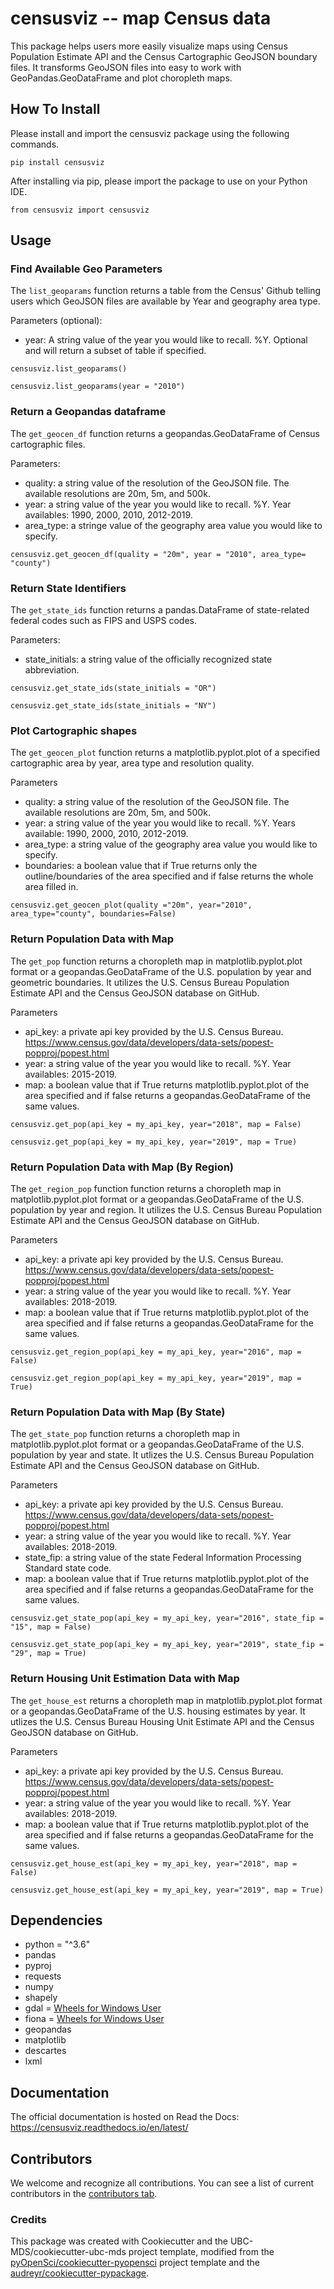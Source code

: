 # **censusviz -- map Census data**

This package helps users more easily visualize maps using Census Population Estimate API and the Census Cartographic GeoJSON boundary files. It transforms GeoJSON files into easy to work with GeoPandas.GeoDataFrame and plot choropleth maps.

## **How To Install**

Please install and import the censusviz package using the following commands. 
```
pip install censusviz
```

After installing via pip, please import the package to use on your Python IDE.

```
from censusviz import censusviz
```

## **Usage**

### Find Available Geo Parameters
The ```list_geoparams``` function returns a table from the Census' Github telling users which GeoJSON files are available by Year and geography area type. 

Parameters (optional):
- year: A string value of the year you would like to recall. %Y. Optional and will return a subset of table if specified.


```
censusviz.list_geoparams()

censusviz.list_geoparams(year = "2010")
```
### Return a Geopandas dataframe
The ```get_geocen_df``` function returns a geopandas.GeoDataFrame of Census cartographic files. 

Parameters:
 - quality: a string value of the resolution of the GeoJSON file. The available resolutions are 20m, 5m, and 500k.
- year:  a string value of the year you would like to recall. %Y. Year availables: 1990, 2000, 2010, 2012-2019.
- area_type: a stringe value of the geography area value you would like to specify. 

```
censusviz.get_geocen_df(quality = "20m", year = "2010", area_type= "county")
```
### Return State Identifiers
The ```get_state_ids``` function returns a pandas.DataFrame of state-related federal codes such as FIPS and USPS codes.

Parameters:
- state_initials: a string value of the officially recognized state abbreviation.

```
censusviz.get_state_ids(state_initials = "OR")

censusviz.get_state_ids(state_initials = "NY")
```
### Plot Cartographic shapes

The ```get_geocen_plot``` function returns a matplotlib.pyplot.plot of a specified cartographic area by year, area type and resolution quality.

Parameters
- quality: a string value of the resolution of the GeoJSON file. The available resolutions are 20m, 5m, and 500k.
- year:  a string value of the year you would like to recall. %Y. Years available: 1990, 2000, 2010, 2012-2019.
- area_type: a string value of the geography area value you would like to specify. 
- boundaries: a boolean value that if True returns only the outline/boundaries of the area specified and if false returns the whole area filled in.

```
censusviz.get_geocen_plot(quality ="20m", year="2010", area_type="county", boundaries=False)
```

### Return Population Data with Map 
The ```get_pop``` function  returns a choropleth map in matplotlib.pyplot.plot format or a geopandas.GeoDataFrame of the U.S. population by year and geometric boundaries. It utilizes the U.S. Census Bureau Population Estimate API and the Census GeoJSON database on GitHub.

Parameters
- api_key: a private api key provided by the U.S. Census Bureau. https://www.census.gov/data/developers/data-sets/popest-popproj/popest.html 
- year:  a string value of the year you would like to recall. %Y. Year availables: 2015-2019.
- map: a boolean value that if True returns matplotlib.pyplot.plot of the area specified and if false returns a geopandas.GeoDataFrame of the same values.

```
censusviz.get_pop(api_key = my_api_key, year="2018", map = False)

censusviz.get_pop(api_key = my_api_key, year="2019", map = True)
```

### Return Population Data with Map (By Region)
The ```get_region_pop``` function function returns a choropleth map in matplotlib.pyplot.plot format or a geopandas.GeoDataFrame of the U.S. population by year and region. It utilizes the U.S. Census Bureau Population Estimate API and the Census GeoJSON database on GitHub.

Parameters
- api_key: a private api key provided by the U.S. Census Bureau. https://www.census.gov/data/developers/data-sets/popest-popproj/popest.html 
- year:  a string value of the year you would like to recall. %Y. Year availables: 2018-2019.
- map: a boolean value that if True returns matplotlib.pyplot.plot of the area specified and if false returns a geopandas.GeoDataFrame for the same values.

```
censusviz.get_region_pop(api_key = my_api_key, year="2016", map = False)

censusviz.get_region_pop(api_key = my_api_key, year="2019", map = True)
```

### Return Population Data with Map (By State)
The ```get_state_pop``` function returns a choropleth map in matplotlib.pyplot.plot format or a geopandas.GeoDataFrame of the U.S. population by year and state. It utlizes the U.S. Census Bureau Population Estimate API and the Census GeoJSON database on GitHub.

 Parameters
 - api_key: a private api key provided by the U.S. Census Bureau. https://www.census.gov/data/developers/data-sets/popest-popproj/popest.html 
- year:  a string value of the year you would like to recall. %Y. Year availables: 2018-2019.
- state_fip: a string value of the state Federal Information Processing Standard state code.
- map: a boolean value that if True returns matplotlib.pyplot.plot of the area specified and if false returns a geopandas.GeoDataFrame for the same values.

```
censusviz.get_state_pop(api_key = my_api_key, year="2016", state_fip = "15", map = False)

censusviz.get_state_pop(api_key = my_api_key, year="2019", state_fip = "29", map = True)
```

### Return Housing Unit Estimation Data with Map

The ```get_house_est``` returns a choropleth map in matplotlib.pyplot.plot format or a geopandas.GeoDataFrame of the U.S. housing estimates by year. It utlizes the U.S. Census Bureau Housing Unit Estimate API and the Census GeoJSON database on GitHub.

Parameters
- api_key: a private api key provided by the U.S. Census Bureau. https://www.census.gov/data/developers/data-sets/popest-popproj/popest.html 
- year:  a string value of the year you would like to recall. %Y. Year availables: 2018-2019.
- map: a boolean value that if True returns matplotlib.pyplot.plot of the area specified and if false returns a geopandas.GeoDataFrame for the same values.

```
censusviz.get_house_est(api_key = my_api_key, year="2018", map = False)

censusviz.get_house_est(api_key = my_api_key, year="2019", map = True)
```

## **Dependencies**

- python = "^3.6"
- pandas 
- pyproj 
- requests 
- numpy 
- shapely 
- gdal = [Wheels for Windows User](https://www.lfd.uci.edu/~gohlke/pythonlibs/#gdal)
- fiona = [Wheels for Windows User](https://www.lfd.uci.edu/~gohlke/pythonlibs/#fiona)
- geopandas 
- matplotlib 
- descartes 
- lxml

## **Documentation**

The official documentation is hosted on Read the Docs: https://censusviz.readthedocs.io/en/latest/

## **Contributors**

We welcome and recognize all contributions. You can see a list of current contributors in the [contributors tab](https://github.com/elliotttrio/censusviz/graphs/contributors).

### **Credits**

This package was created with Cookiecutter and the UBC-MDS/cookiecutter-ubc-mds project template, modified from the [pyOpenSci/cookiecutter-pyopensci](https://github.com/pyOpenSci/cookiecutter-pyopensci) project template and the [audreyr/cookiecutter-pypackage](https://github.com/audreyr/cookiecutter-pypackage).
